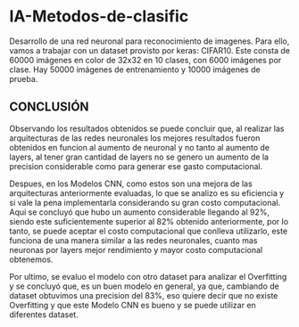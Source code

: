 # IA-Metodos-de-clasific
Desarrollo de una red neuronal para reconocimiento de imagenes. Para ello, vamos a trabajar con un dataset provisto por keras: CIFAR10. Este consta de 60000 imágenes en color de 32x32 en 10 clases, con 6000 imágenes por clase. Hay 50000 imágenes de entrenamiento y 10000 imágenes de prueba.

## CONCLUSIÓN
Observando los resultados obtenidos se puede concluir que, al realizar las arquitecturas de las redes neuronales los mejores resultados fueron obtenidos en funcion al aumento de neuronal y no tanto al aumento de layers, al tener gran cantidad de layers no se genero un aumento de la precision considerable como para generar ese gasto computacional.

Despues, en los Modelos CNN, como estos son una mejora de las arquitecturas anteriormente evaluadas, lo que se analizo es su eficiencia y si vale la pena implementarla considerando su gran costo computacional. Aqui se concluyó que hubo un aumento considerable llegando al 92%, siendo este suficientemente superior al 82% obtenido anteriormente, por lo tanto, se puede aceptar el costo computacional que conlleva utilizarlo, este funciona de una manera similar a las redes neuronales, cuanto mas neuronas por layers mejor rendimiento y mayor costo computacional obtenemos.

Por ultimo, se evaluo el modelo con otro dataset para analizar el Overfitting y se concluyó que, es un buen modelo en general, ya que, cambiando de dataset obtuvimos una precision del 83%, eso quiere decir que no existe Overfitting y que este Modelo CNN es bueno y se puede utilizar en diferentes dataset.
